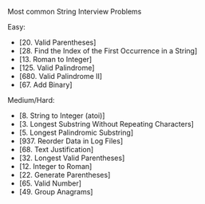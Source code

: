 
Most common String Interview Problems

Easy:
- [20. Valid Parentheses]
- [28. Find the Index of the First Occurrence in a String]
- [13. Roman to Integer]
- [125. Valid Palindrome]
- [680. Valid Palindrome II]
- [67. Add Binary]

Medium/Hard:
- [8. String to Integer (atoi)]
- [3. Longest Substring Without Repeating Characters]
- [5. Longest Palindromic Substring]
- [937. Reorder Data in Log Files]
- [68. Text Justification]
- [32. Longest Valid Parentheses]
- [12. Integer to Roman]
- [22. Generate Parentheses]
- [65. Valid Number]
- [49. Group Anagrams]
